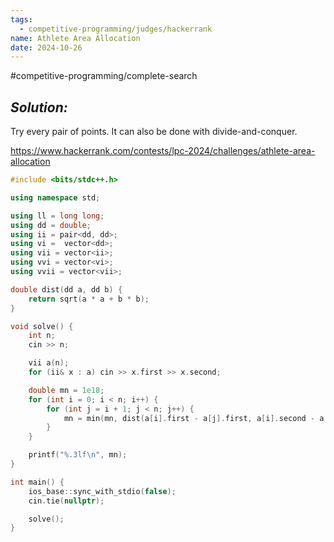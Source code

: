 ```yaml
---
tags:
  - competitive-programming/judges/hackerrank
name: Athlete Area Allocation
date: 2024-10-26
---
```

#competitive-programming/complete-search 
## _Solution:_
Try every pair of points. It can also be done with divide-and-conquer.

https://www.hackerrank.com/contests/lpc-2024/challenges/athlete-area-allocation
```cpp
#include <bits/stdc++.h>

using namespace std;

using ll = long long;
using dd = double;
using ii = pair<dd, dd>;
using vi =  vector<dd>;
using vii = vector<ii>;
using vvi = vector<vi>;
using vvii = vector<vii>;

double dist(dd a, dd b) {
    return sqrt(a * a + b * b);
}

void solve() {
    int n;
    cin >> n;

    vii a(n);
    for (ii& x : a) cin >> x.first >> x.second;

    double mn = 1e18;
    for (int i = 0; i < n; i++) {
        for (int j = i + 1; j < n; j++) {
            mn = min(mn, dist(a[i].first - a[j].first, a[i].second - a[j].second));
        }
    }

    printf("%.3lf\n", mn);
}

int main() {
    ios_base::sync_with_stdio(false);
    cin.tie(nullptr);

    solve();
}
```